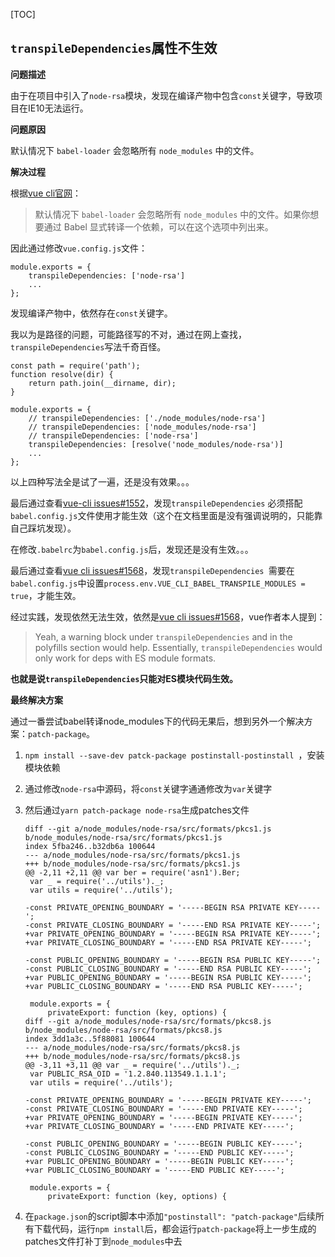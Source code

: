 [TOC]

## `transpileDependencies`属性不生效

**问题描述**

由于在项目中引入了`node-rsa`模块，发现在编译产物中包含`const`关键字，导致项目在IE10无法运行。

**问题原因**

默认情况下 `babel-loader` 会忽略所有 `node_modules` 中的文件。

**解决过程**

根据[vue cli官网](https://cli.vuejs.org/zh/config/#transpiledependencies)：

> 默认情况下 `babel-loader` 会忽略所有 `node_modules` 中的文件。如果你想要通过 Babel 显式转译一个依赖，可以在这个选项中列出来。

因此通过修改`vue.config.js`文件：

```
module.exports = {
    transpileDependencies: ['node-rsa']
    ...
};
```

发现编译产物中，依然存在`const`关键字。

我以为是路径的问题，可能路径写的不对，通过在网上查找，`transpileDependencies`写法千奇百怪。

```
const path = require('path');
function resolve(dir) {
    return path.join(__dirname, dir);
}

module.exports = {
    // transpileDependencies: ['./node_modules/node-rsa']
    // transpileDependencies: ['node_modules/node-rsa']
    // transpileDependencies: ['node-rsa']
    transpileDependencies: [resolve('node_modules/node-rsa')]
    ...
};
```

以上四种写法全是试了一遍，还是没有效果。。。

最后通过查看[vue-cli issues#1552](https://github.com/vuejs/vue-cli/issues/1552)，发现`transpileDependencies` 必须搭配`babel.config.js`文件使用才能生效（这个在文档里面是没有强调说明的，只能靠自己踩坑发现）。

在修改`.babelrc`为`babel.config.js`后，发现还是没有生效。。。

最后通过查看[vue cli issues#1568](https://github.com/vuejs/vue-cli/issues/1568)，发现`transpileDependencies `需要在`babel.config.js`中设置`process.env.VUE_CLI_BABEL_TRANSPILE_MODULES = true`，才能生效。

经过实践，发现依然无法生效，依然是[vue cli issues#1568](https://github.com/vuejs/vue-cli/issues/1568)，vue作者本人提到：

> Yeah, a warning block under `transpileDependencies` and in the polyfills section would help. Essentially, `transpileDependencies` would only work for deps with ES module formats.

**也就是说`transpileDependencies`只能对ES模块代码生效。**

**最终解决方案**

通过一番尝试babel转译node_modules下的代码无果后，想到另外一个解决方案：`patch-package`。

1. `npm install --save-dev patck-package postinstall-postinstall `，安装模块依赖

2. 通过修改`node-rsa`中源码，将`const`关键字通通修改为`var`关键字

3. 然后通过`yarn patch-package node-rsa`生成patches文件

   ```
   diff --git a/node_modules/node-rsa/src/formats/pkcs1.js b/node_modules/node-rsa/src/formats/pkcs1.js
   index 5fba246..b32db6a 100644
   --- a/node_modules/node-rsa/src/formats/pkcs1.js
   +++ b/node_modules/node-rsa/src/formats/pkcs1.js
   @@ -2,11 +2,11 @@ var ber = require('asn1').Ber;
    var _ = require('../utils')._;
    var utils = require('../utils');
    
   -const PRIVATE_OPENING_BOUNDARY = '-----BEGIN RSA PRIVATE KEY-----';
   -const PRIVATE_CLOSING_BOUNDARY = '-----END RSA PRIVATE KEY-----';
   +var PRIVATE_OPENING_BOUNDARY = '-----BEGIN RSA PRIVATE KEY-----';
   +var PRIVATE_CLOSING_BOUNDARY = '-----END RSA PRIVATE KEY-----';
    
   -const PUBLIC_OPENING_BOUNDARY = '-----BEGIN RSA PUBLIC KEY-----';
   -const PUBLIC_CLOSING_BOUNDARY = '-----END RSA PUBLIC KEY-----';
   +var PUBLIC_OPENING_BOUNDARY = '-----BEGIN RSA PUBLIC KEY-----';
   +var PUBLIC_CLOSING_BOUNDARY = '-----END RSA PUBLIC KEY-----';
    
    module.exports = {
        privateExport: function (key, options) {
   diff --git a/node_modules/node-rsa/src/formats/pkcs8.js b/node_modules/node-rsa/src/formats/pkcs8.js
   index 3dd1a3c..5f88081 100644
   --- a/node_modules/node-rsa/src/formats/pkcs8.js
   +++ b/node_modules/node-rsa/src/formats/pkcs8.js
   @@ -3,11 +3,11 @@ var _ = require('../utils')._;
    var PUBLIC_RSA_OID = '1.2.840.113549.1.1.1';
    var utils = require('../utils');
    
   -const PRIVATE_OPENING_BOUNDARY = '-----BEGIN PRIVATE KEY-----';
   -const PRIVATE_CLOSING_BOUNDARY = '-----END PRIVATE KEY-----';
   +var PRIVATE_OPENING_BOUNDARY = '-----BEGIN PRIVATE KEY-----';
   +var PRIVATE_CLOSING_BOUNDARY = '-----END PRIVATE KEY-----';
    
   -const PUBLIC_OPENING_BOUNDARY = '-----BEGIN PUBLIC KEY-----';
   -const PUBLIC_CLOSING_BOUNDARY = '-----END PUBLIC KEY-----';
   +var PUBLIC_OPENING_BOUNDARY = '-----BEGIN PUBLIC KEY-----';
   +var PUBLIC_CLOSING_BOUNDARY = '-----END PUBLIC KEY-----';
    
    module.exports = {
        privateExport: function (key, options) {
   ```

4. 在`package.json`的script脚本中添加`"postinstall": "patch-package"`后续所有下载代码，运行`npm install`后，都会运行`patch-package`将上一步生成的patches文件打补丁到`node_modules`中去

